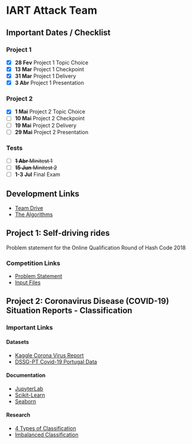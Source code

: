 # IART Attack Team

## Important Dates / Checklist

### Project 1

 - [X] **28 Fev** Project 1 Topic Choice
 - [X] **13 Mar** Project 1 Checkpoint
 - [X] **31 Mar** Project 1 Delivery
 - [X] **3 Abr** Project 1 Presentation

### Project 2

 - [X] **1 Mai** Project 2 Topic Choice
 - [ ] **10 Mai** Project 2 Checkpoint
 - [ ] **19 Mai** Project 2 Delivery
 - [ ] **29 Mai** Project 2 Presentation

### Tests

 - [ ] ~~**1 Abr** Minitest 1~~
 - [ ] ~~**15 Jun** Minitest 2~~
 - [ ] **1-3 Jul** Final Exam

## Development Links
 - [Team Drive](https://drive.google.com/drive/folders/1-322v2I9zfdt4bKMessh_DcApJVpgZk1?usp=sharing)
 - [The Algorithms](https://github.com/TheAlgorithms/Python)

## Project 1: Self-driving rides

Problem statement for the Online Qualification Round of Hash Code 2018

### Competition Links

 - [Problem Statement](https://storage.googleapis.com/coding-competitions.appspot.com/HC/2018/hashcode2018_qualification_task.pdf)
 - [Input Files](https://storage.googleapis.com/coding-competitions.appspot.com/HC/2018/qualification_round_2018.in.zip)

## Project 2: Coronavirus Disease (COVID-19) Situation Reports - Classification

### Important Links

#### Datasets

 - [Kaggle Corona Virus Report](https://www.kaggle.com/imdevskp/corona-virus-report)
 - [DSSG-PT Covid-19 Portugal Data](https://github.com/dssg-pt/covid19pt-data)

#### Documentation

 - [JupyterLab](https://jupyterlab.readthedocs.io/en/stable/index.html)
 - [Scikit-Learn](https://scikit-learn.org/stable/index.html)
 - [Seaborn](https://seaborn.pydata.org/)

#### Research

 - [4 Types of Classification](https://machinelearningmastery.com/types-of-classification-in-machine-learning/)
 - [Imbalanced Classification](https://machinelearningmastery.com/imbalanced-classification-with-the-fraudulent-credit-card-transactions-dataset/)

